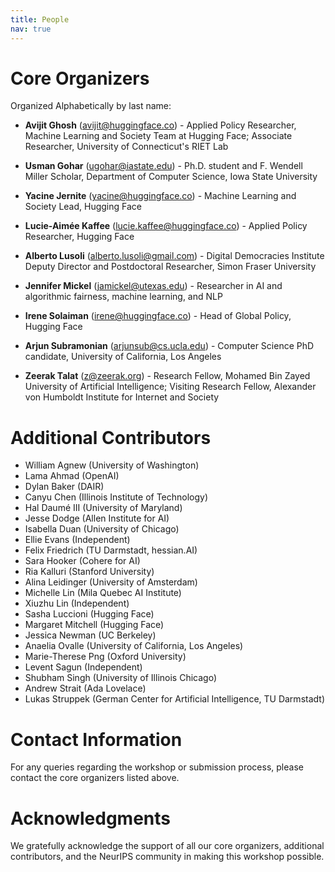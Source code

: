 ```yaml
---
title: People
nav: true
---
```


# Core Organizers

Organized Alphabetically by last name:

- **Avijit Ghosh** (avijit@huggingface.co) - Applied Policy Researcher, Machine Learning and Society Team at Hugging Face; Associate Researcher, University of Connecticut's RIET Lab

- **Usman Gohar** (ugohar@iastate.edu) - Ph.D. student and F. Wendell Miller Scholar, Department of Computer Science, Iowa State University

- **Yacine Jernite** (yacine@huggingface.co) - Machine Learning and Society Lead, Hugging Face

- **Lucie-Aimée Kaffee** (lucie.kaffee@huggingface.co) - Applied Policy Researcher, Hugging Face

- **Alberto Lusoli** (alberto.lusoli@gmail.com) - Digital Democracies Institute Deputy Director and Postdoctoral Researcher, Simon Fraser University

- **Jennifer Mickel** (jamickel@utexas.edu) - Researcher in AI and algorithmic fairness, machine learning, and NLP

- **Irene Solaiman** (irene@huggingface.co) - Head of Global Policy, Hugging Face

- **Arjun Subramonian** (arjunsub@cs.ucla.edu) - Computer Science PhD candidate, University of California, Los Angeles

- **Zeerak Talat** (z@zeerak.org) - Research Fellow, Mohamed Bin Zayed University of Artificial Intelligence; Visiting Research Fellow, Alexander von Humboldt Institute for Internet and Society

# Additional Contributors

- William Agnew (University of Washington)
- Lama Ahmad (OpenAI)
- Dylan Baker (DAIR)
- Canyu Chen (Illinois Institute of Technology)
- Hal Daumé III (University of Maryland)
- Jesse Dodge (Allen Institute for AI)
- Isabella Duan (University of Chicago)
- Ellie Evans (Independent)
- Felix Friedrich (TU Darmstadt, hessian.AI)
- Sara Hooker (Cohere for AI)
- Ria Kalluri (Stanford University)
- Alina Leidinger (University of Amsterdam)
- Michelle Lin (Mila Quebec AI Institute)
- Xiuzhu Lin (Independent)
- Sasha Luccioni (Hugging Face)
- Margaret Mitchell (Hugging Face)
- Jessica Newman (UC Berkeley)
- Anaelia Ovalle (University of California, Los Angeles)
- Marie-Therese Png (Oxford University)
- Levent Sagun (Independent)
- Shubham Singh (University of Illinois Chicago)
- Andrew Strait (Ada Lovelace)
- Lukas Struppek (German Center for Artificial Intelligence, TU Darmstadt)

# Contact Information

For any queries regarding the workshop or submission process, please contact the core organizers listed above.

# Acknowledgments

We gratefully acknowledge the support of all our core organizers, additional contributors, and the NeurIPS community in making this workshop possible.
